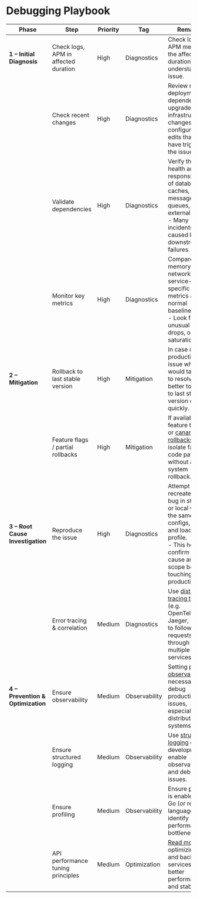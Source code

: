 # Debugging Playbook

| Phase                             | Step                                 | Priority | Tag           | Remarks                                                                                                                                                                      |
|-----------------------------------|--------------------------------------|----------|---------------|------------------------------------------------------------------------------------------------------------------------------------------------------------------------------|
| **1 – Initial Diagnosis**         | Check logs, APM in affected duration | High     | Diagnostics   | Check logs, APM metrics in the affected duration, to understand the issue.                                                                                                   |
|                                   | Check recent changes                 | High     | Diagnostics   | Review recent deployments, dependency upgrades, infrastructure changes, and configuration edits that might have triggered the issue.                                         |
|                                   | Validate dependencies                | High     | Diagnostics   | Verify the health and responsiveness of databases, caches, message queues, and external APIs.<br/>- Many incidents are caused by downstream failures.                        |
|                                   | Monitor key metrics                  | High     | Diagnostics   | Compare CPU, memory, disk, network, and service-specific metrics against normal baselines.<br/>- Look for unusual spikes, drops, or saturation.                              |
| **2 – Mitigation**                | Rollback to last stable version      | High     | Mitigation    | In case of live production issue which would take time to resolve, it’s better to revert to last stable version on live quickly.                                             |
|                                   | Feature flags / partial rollbacks    | High     | Mitigation    | If available, use feature toggles or [canary rollbacks](DeploymentTechniques.md) to isolate faulty code paths without a full system rollback.                                |
| **3 – Root Cause Investigation**  | Reproduce the issue                  | High     | Diagnostics   | Attempt to recreate the bug in staging or local with the same configs, data, and load profile.<br/>- This helps confirm the cause and scope before touching production.      |
|                                   | Error tracing & correlation          | Medium   | Diagnostics   | Use [distributed tracing tools](3_Observability) (e.g. OpenTelemetry, Jaeger, Zipkin) to follow failing requests through multiple services.                                  |
| **4 – Prevention & Optimization** | Ensure observability                 | Medium   | Observability | Setting proper [observability](3_Observability) is necessary to debug production issues, especially in distributed systems.                                                  |
|                                   | Ensure structured logging            | Medium   | Observability | Use [structured logging](3_Observability/StructuredLogging.md) during development to enable observability and debug issues.                                                  |
|                                   | Ensure profiling                     | Medium   | Observability | Ensure [profiling](https://github.com/Anshul619/Golang/blob/main/Debugging-Profiling/Readme.md) is enabled in Go (or relevant language) to identify performance bottlenecks. |
|                                   | API performance tuning principles    | Medium   | Optimization  | [Read more](https://github.com/Anshul619/HLD-System-Designs/blob/main/PerformancePlaybook.md) on optimizing APIs and backend services for better performance and stability.  |
